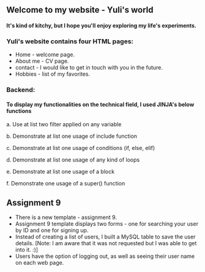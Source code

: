 ## Welcome to my website - Yuli's world


#### It's kind of kitchy, but I hope you'll enjoy exploring my life's experiments.

### Yuli's website contains four HTML pages: 
* Home - welcome page.
* About me - CV page.
* contact - I would like to get in touch with you in the future. 
* Hobbies - list of my favorites. 

### Backend: 
#### To display my functionalities on the technical field, I used JINJA's below functions

a. Use at list two filter applied on any variable

b. Demonstrate at list one usage of include function

c. Demonstrate at list one usage of conditions (if, else, elif)

d. Demonstrate at list one usage of any kind of loops

e. Demonstrate at list one usage of a block

f. Demonstrate one usage of a super() function

## Assignment 9

* There is a new template - assignment 9.
* Assignment 9 template displays two forms - one for searching your user by ID and one for signing up.
* Instead of creating a list of users, I built a MySQL table to save the user details.
[Note: I am aware that it was not requested but I was able to get into it. :)]
* Users have the option of logging out, as well as seeing their user name on each web page. 


